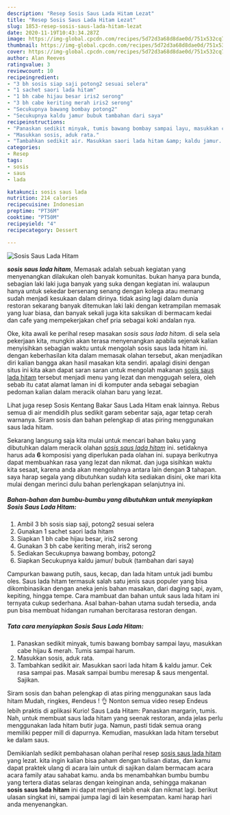 ```yaml
---
description: "Resep Sosis Saus Lada Hitam Lezat"
title: "Resep Sosis Saus Lada Hitam Lezat"
slug: 1853-resep-sosis-saus-lada-hitam-lezat
date: 2020-11-19T10:43:34.287Z
image: https://img-global.cpcdn.com/recipes/5d72d3a68d8dae0d/751x532cq70/sosis-saus-lada-hitam-foto-resep-utama.jpg
thumbnail: https://img-global.cpcdn.com/recipes/5d72d3a68d8dae0d/751x532cq70/sosis-saus-lada-hitam-foto-resep-utama.jpg
cover: https://img-global.cpcdn.com/recipes/5d72d3a68d8dae0d/751x532cq70/sosis-saus-lada-hitam-foto-resep-utama.jpg
author: Alan Reeves
ratingvalue: 3
reviewcount: 10
recipeingredient:
- "3 bh sosis siap saji potong2 sesuai selera"
- "1 sachet saori lada hitam"
- "1 bh cabe hijau besar iris2 serong"
- "3 bh cabe keriting merah iris2 serong"
- "Secukupnya bawang bombay potong2"
- "Secukupnya kaldu jamur bubuk tambahan dari saya"
recipeinstructions:
- "Panaskan sedikit minyak, tumis bawang bombay sampai layu, masukkan cabe hijau &amp; merah. Tumis sampai harum."
- "Masukkan sosis, aduk rata."
- "Tambahkan sedikit air. Masukkan saori lada hitam &amp; kaldu jamur. Cek rasa sampai pas. Masak sampai bumbu meresap &amp; saus mengental. Sajikan."
categories:
- Resep
tags:
- sosis
- saus
- lada

katakunci: sosis saus lada 
nutrition: 214 calories
recipecuisine: Indonesian
preptime: "PT36M"
cooktime: "PT50M"
recipeyield: "4"
recipecategory: Dessert

---
```



![Sosis Saus Lada Hitam](https://img-global.cpcdn.com/recipes/5d72d3a68d8dae0d/751x532cq70/sosis-saus-lada-hitam-foto-resep-utama.jpg)

<b><i>sosis saus lada hitam</i></b>, Memasak adalah sebuah kegiatan yang menyenangkan dilakukan oleh banyak komunitas. bukan hanya para bunda, sebagian laki laki juga banyak yang suka dengan kegiatan ini. walaupun hanya untuk sekedar bersenang senang dengan kolega atau memang sudah menjadi kesukaan dalam dirinya. tidak asing lagi dalam dunia restoran sekarang banyak ditemukan laki laki dengan ketrampilan memasak yang luar biasa, dan banyak sekali juga kita saksikan di bermacam kedai dan cafe yang mempekerjakan chef pria sebagai koki andalan nya.

Oke, kita awali ke perihal resep masakan <i>sosis saus lada hitam</i>. di sela sela pekerjaan kita, mungkin akan terasa menyenangkan apabila sejenak kalian menyisihkan sebagian waktu untuk mengolah sosis saus lada hitam ini. dengan keberhasilan kita dalam memasak olahan tersebut, akan menjadikan diri kalian bangga akan hasil masakan kita sendiri. apalagi disini dengan situs ini kita akan dapat saran saran untuk mengolah makanan <u>sosis saus lada hitam</u> tersebut menjadi menu yang lezat dan menggugah selera, oleh sebab itu catat alamat laman ini di komputer anda sebagai sebagian pedoman kalian dalam meracik olahan baru yang lezat.

Lihat juga resep Sosis Kentang Bakar Saus Lada Hitam enak lainnya. Rebus semua di air mendidih plus sedikit garam sebentar saja, agar tetap cerah warnanya. Siram sosis dan bahan pelengkap di atas piring menggunakan saus lada hitam.


Sekarang langsung saja kita mulai untuk mencari bahan baku yang dibutuhkan dalam meracik olahan <u><i>sosis saus lada hitam</i></u> ini. setidaknya harus ada <b>6</b> komposisi yang diperlukan pada olahan ini. supaya berikutnya dapat membuahkan rasa yang lezat dan nikmat. dan juga sisihkan waktu kita sesaat, karena anda akan mengolahnya antara lain dengan <b>3</b> tahapan. saya harap segala yang dibutuhkan sudah kita sediakan disini, oke mari kita mulai dengan merinci dulu bahan perlengkapan selanjutnya ini.

<!--inarticleads1-->

##### Bahan-bahan dan bumbu-bumbu yang dibutuhkan untuk menyiapkan Sosis Saus Lada Hitam:

1. Ambil 3 bh sosis siap saji, potong2 sesuai selera
1. Gunakan 1 sachet saori lada hitam
1. Siapkan 1 bh cabe hijau besar, iris2 serong
1. Gunakan 3 bh cabe keriting merah, iris2 serong
1. Sediakan Secukupnya bawang bombay, potong2
1. Siapkan Secukupnya kaldu jamur/ bubuk (tambahan dari saya)


Campurkan bawang putih, saus, kecap, dan lada hitam untuk jadi bumbu oles. Saus lada hitam termasuk salah satu jenis saus populer yang bisa dikombinasikan dengan aneka jenis bahan masakan, dari daging sapi, ayam, kepiting, hingga tempe. Cara mambuat dan bahan untuk saus lada hitam ini ternyata cukup sederhana. Asal bahan-bahan utama sudah tersedia, anda pun bisa membuat hidangan rumahan bercitarasa restoran dengan. 

<!--inarticleads2-->

##### Tata cara menyiapkan Sosis Saus Lada Hitam:

1. Panaskan sedikit minyak, tumis bawang bombay sampai layu, masukkan cabe hijau &amp; merah. Tumis sampai harum.
1. Masukkan sosis, aduk rata.
1. Tambahkan sedikit air. Masukkan saori lada hitam &amp; kaldu jamur. Cek rasa sampai pas. Masak sampai bumbu meresap &amp; saus mengental. Sajikan.


Siram sosis dan bahan pelengkap di atas piring menggunakan saus lada hitam Mudah, ringkes, #endeus ! 👌 Nonton semua video resep Endeus lebih praktis di aplikasi Kurio! Saus Lada Hitam: Panaskan margarin, tumis. Nah, untuk membuat saus lada hitam yang seenak restoran, anda jelas perlu menggunakan lada hitam butir juga. Namun, pasti tidak semua orang memiliki pepper mill di dapurnya. Kemudian, masukkan lada hitam tersebut ke dalam saus. 

Demikianlah sedikit pembahasan olahan perihal resep <u>sosis saus lada hitam</u> yang lezat. kita ingin kalian bisa paham dengan tulisan diatas, dan kamu dapat praktek ulang di acara lain untuk di sajikan dalam bermacam acara acara family atau sahabat kamu. anda bs menambahkan bumbu bumbu yang tertera diatas selaras dengan keinginan anda, sehingga makanan <b>sosis saus lada hitam</b> ini dapat menjadi lebih enak dan nikmat lagi. berikut ulasan singkat ini, sampai jumpa lagi di lain kesempatan. kami harap hari anda menyenangkan.
